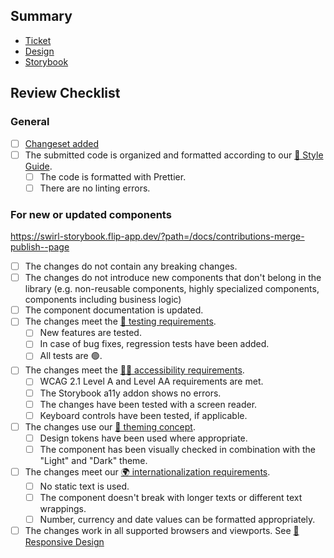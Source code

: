 ## Summary

- [Ticket](#)
- [Design](#)
- [Storybook](#)

## Review Checklist

### General

- [ ] [Changeset added](https://github.com/changesets/changesets/blob/main/docs/intro-to-using-changesets.md)
- [ ] The submitted code is organized and formatted according to our
      [💅 Style Guide](https://swirl-storybook.flip-app.dev/?path=/docs/requirements-style-guide--page).
  - [ ] The code is formatted with Prettier.
  - [ ] There are no linting errors.

### For new or updated components

https://swirl-storybook.flip-app.dev/?path=/docs/contributions-merge-publish--page

- [ ] The changes do not contain any breaking changes.
- [ ] The changes do not introduce new components that don't belong in the
      library (e.g. non-reusable components, highly specialized components,
      components including business logic)
- [ ] The component documentation is updated.
- [ ] The changes meet the
      [🤖 testing requirements](https://swirl-storybook.flip-app.dev/?path=/docs/requirements-testing--page).
  - [ ] New features are tested.
  - [ ] In case of bug fixes, regression tests have been added.
  - [ ] All tests are 🟢.
- [ ] The changes meet the
      [🧏‍♀️ accessibility requirements](https://swirl-storybook.flip-app.dev/?path=/docs/requirements-accessibility--page).
  - [ ] WCAG 2.1 Level A and Level AA requirements are met.
  - [ ] The Storybook a11y addon shows no errors.
  - [ ] The changes have been tested with a screen reader.
  - [ ] Keyboard controls have been tested, if applicable.
- [ ] The changes use our
      [🌈 theming concept](https://swirl-storybook.flip-app.dev/?path=/docs/requirements-theming--page).
  - [ ] Design tokens have been used where appropriate.
  - [ ] The component has been visually checked in combination with the "Light"
        and "Dark" theme.
- [ ] The changes meet our
      [🌍 internationalization requirements](https://swirl-storybook.flip-app.dev/?path=/docs/requirements-internationalization--page).
  - [ ] No static text is used.
  - [ ] The component doesn't break with longer texts or different text
        wrappings.
  - [ ] Number, currency and date values can be formatted appropriately.
- [ ] The changes work in all supported browsers and viewports. See
      [📱 Responsive Design](https://swirl-storybook.flip-app.dev/?path=/docs/requirements-responsive-design--page)
